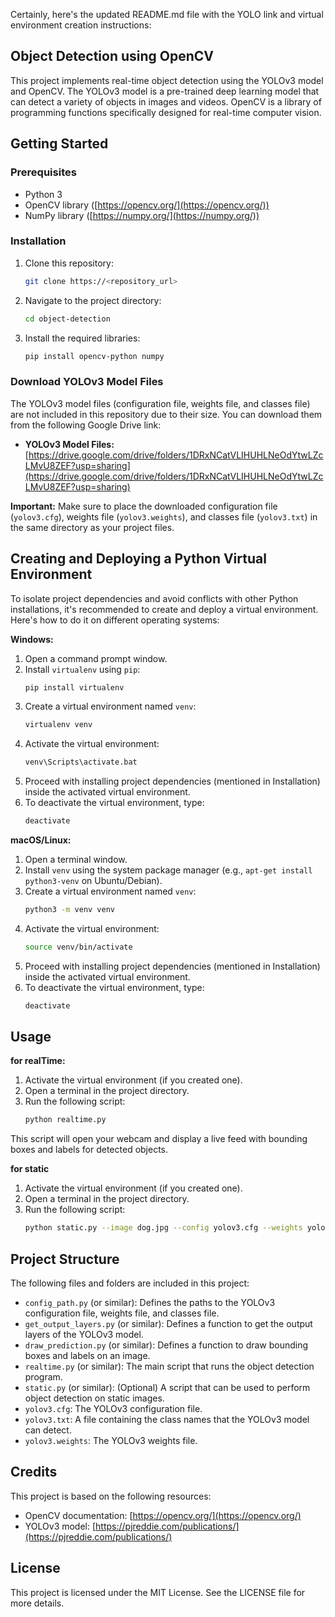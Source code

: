 Certainly, here's the updated README.md file with the YOLO link and virtual environment creation instructions:

## Object Detection using OpenCV

This project implements real-time object detection using the YOLOv3 model and OpenCV. The YOLOv3 model is a pre-trained deep learning model that can detect a variety of objects in images and videos. OpenCV is a library of programming functions specifically designed for real-time computer vision.

## Getting Started

### Prerequisites

* Python 3
* OpenCV library ([https://opencv.org/](https://opencv.org/))
* NumPy library ([https://numpy.org/](https://numpy.org/))

### Installation

1. Clone this repository:
   ```bash
   git clone https://<repository_url>
   ```
2. Navigate to the project directory:
   ```bash
   cd object-detection
   ```
3. Install the required libraries:
   ```bash
   pip install opencv-python numpy
   ```

### Download YOLOv3 Model Files

The YOLOv3 model files (configuration file, weights file, and classes file) are not included in this repository due to their size. You can download them from the following Google Drive link:

* **YOLOv3 Model Files:** [https://drive.google.com/drive/folders/1DRxNCatVLIHUHLNeOdYtwLZcLMvU8ZEF?usp=sharing](https://drive.google.com/drive/folders/1DRxNCatVLIHUHLNeOdYtwLZcLMvU8ZEF?usp=sharing)

**Important:** Make sure to place the downloaded configuration file (`yolov3.cfg`), weights file (`yolov3.weights`), and classes file (`yolov3.txt`) in the same directory as your project files.


## Creating and Deploying a Python Virtual Environment

To isolate project dependencies and avoid conflicts with other Python installations, it's recommended to create and deploy a virtual environment. Here's how to do it on different operating systems:

**Windows:**

1. Open a command prompt window.
2. Install `virtualenv` using `pip`:
   ```bash
   pip install virtualenv
   ```
3. Create a virtual environment named `venv`:
   ```bash
   virtualenv venv
   ```
4. Activate the virtual environment:
   ```bash
   venv\Scripts\activate.bat
   ```
5. Proceed with installing project dependencies (mentioned in Installation) inside the activated virtual environment.
6. To deactivate the virtual environment, type:
   ```bash
   deactivate
   ```

**macOS/Linux:**

1. Open a terminal window.
2. Install `venv` using the system package manager (e.g., `apt-get install python3-venv` on Ubuntu/Debian).
3. Create a virtual environment named `venv`:
   ```bash
   python3 -m venv venv
   ```
4. Activate the virtual environment:
   ```bash
   source venv/bin/activate
   ```
5. Proceed with installing project dependencies (mentioned in Installation) inside the activated virtual environment.
6. To deactivate the virtual environment, type:
   ```bash
   deactivate
   ```

## Usage

**for realTime:**

1. Activate the virtual environment (if you created one).
2. Open a terminal in the project directory.
3. Run the following script:
   ```bash
   python realtime.py
   ```

This script will open your webcam and display a live feed with bounding boxes and labels for detected objects.

**for static** 

1. Activate the virtual environment (if you created one).
2. Open a terminal in the project directory.
3. Run the following script:
   ```bash
   python static.py --image dog.jpg --config yolov3.cfg --weights yolov3.weights --classes yolov3.txt
   ```
   
## Project Structure

The following files and folders are included in this project:

* `config_path.py` (or similar): Defines the paths to the YOLOv3 configuration file, weights file, and classes file.
* `get_output_layers.py` (or similar): Defines a function to get the output layers of the YOLOv3 model.
* `draw_prediction.py` (or similar): Defines a function to draw bounding boxes and labels on an image.
* `realtime.py` (or similar): The main script that runs the object detection program.
* `static.py` (or similar): (Optional) A script that can be used to perform object detection on static images.
* `yolov3.cfg`: The YOLOv3 configuration file.
* `yolov3.txt`: A file containing the class names that the YOLOv3 model can detect.
* `yolov3.weights`: The YOLOv3 weights file.

## Credits

This project is based on the following resources:

* OpenCV documentation: [https://opencv.org/](https://opencv.org/)
* YOLOv3 model: [https://pjreddie.com/publications/](https://pjreddie.com/publications/)

## License

This project is licensed under the MIT License. See the LICENSE file for more details.
